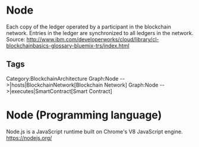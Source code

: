# Node

Each copy of the ledger operated by a participant in the blockchain network.
Entries in the ledger are synchronized to all ledgers in the network.
Source: http://www.ibm.com/developerworks/cloud/library/cl-blockchainbasics-glossary-bluemix-trs/index.html

## Tags

Category:BlockchainArchitecture
Graph:Node -->|hosts|BlockchainNetwork[Blockchain Network]
Graph:Node -->|executes|SmartContract[Smart Contract]

# Node (Programming language)

Node.js is a JavaScript runtime built on Chrome's V8 JavaScript engine. https://nodejs.org/
